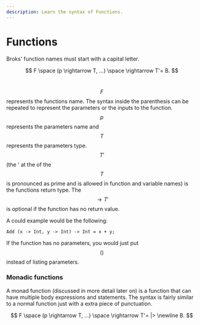 ```yaml
---
description: Learn the syntax of Functions.
---
```


# Functions

Broks' function names must start with a capital letter.

$$
F \space (p \rightarrow T, ...) \space \rightarrow T'= B.
$$

​$$F$$represents the functions name. The syntax inside the parenthesis can be repeated to represent the parameters or the inputs to the function. $$p$$ represents the parameters name and $$T$$ represents the parameters type. $$T'$$(the ' at the of the $$T$$is pronounced as prime and is allowed in function and variable names) is the functions return type. The $$\rightarrow T'$$ is optional if the function has no return value.

A could example would be the following:

```
Add (x -> Int, y -> Int) -> Int = x + y;
```

If the function has no parameters, you would just put $$()$$ instead of listing parameters.&#x20;

### Monadic functions

A monad function (discussed in more detail later on) is a function that can have multiple body expressions and statements. The syntax is fairly similar to a normal function just with a extra piece of punctuation.

$$
F \space (p \rightarrow T, ...) \space \rightarrow T'= |>  \newline B.
$$
